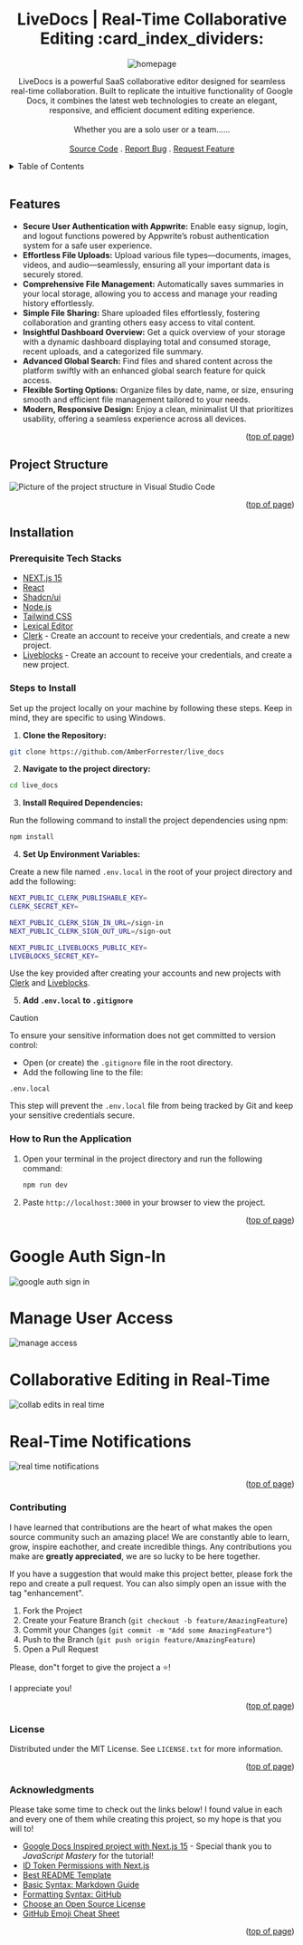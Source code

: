 <a id="readme-top"></a>

<h1 align="center">LiveDocs | Real-Time Collaborative Editing :card_index_dividers:</h1> 

<div align="center">

<img src="/public/assets/images/HomePage.png" alt="homepage">

<p align="center">LiveDocs is a powerful SaaS collaborative editor designed for seamless real-time collaboration. Built to replicate the intuitive functionality of Google Docs, it combines the latest web technologies to create an elegant, responsive, and efficient document editing experience.  
<br/>
<br/>
Whether you are a solo user or a team......
<br />

<!-- <a href="www.livedocs.amberforrester.io">LiveDocs Live Link</a> -->



<br />
<a href="https://github.com/AmberForrester/live_docs">Source Code</a>
.
<a href="https://github.com/AmberForrester/live_docs/issues/new?assignees=&labels=bug&projects=&template=bug-report-%F0%9F%90%9E.md&title=">Report Bug</a>
.
<a href="https://github.com/AmberForrester/live_docs/issues/new?assignees=&labels=enhancement&projects=&template=feature-request-%F0%9F%9A%80.md&title=">Request Feature</a>
</p>
</div>

<details>
  <summary>Table of Contents</summary>
  <ol>
    <li><a href="#project-structure">Project Structure</a></li>
    <li><a href="#features">Features</a></li>
    <li><a href="#installation">Installation</a></li>
    <li><a href="#steps-to-install">Steps to Install</a></li>
    <li><a href="#how-to-run-the-application">How to Run the Application</a></li>
    <li><a href="#contributing">Contributing</a></li>
    <li><a href="#license">License</a></li>
    <li><a href="#acknowledgments">Acknowledgments</a></li>
  </ol>
</details>
<br />



## Features
- **Secure User Authentication with Appwrite:** Enable easy signup, login, and logout functions powered by Appwrite’s robust authentication system for a safe user experience.
- **Effortless File Uploads:** Upload various file types—documents, images, videos, and audio—seamlessly, ensuring all your important data is securely stored.
- **Comprehensive File Management:** Automatically saves summaries in your local storage, allowing you to access and manage your reading history effortlessly. 
- **Simple File Sharing:** Share uploaded files effortlessly, fostering collaboration and granting others easy access to vital content.
- **Insightful Dashboard Overview:** Get a quick overview of your storage with a dynamic dashboard displaying total and consumed storage, recent uploads, and a categorized file summary.
- **Advanced Global Search:** Find files and shared content across the platform swiftly with an enhanced global search feature for quick access.
- **Flexible Sorting Options:** Organize files by date, name, or size, ensuring smooth and efficient file management tailored to your needs.
- **Modern, Responsive Design:** Enjoy a clean, minimalist UI that prioritizes usability, offering a seamless experience across all devices.

<p align="right">(<a href="#readme-top">top of page</a>)</p>



## Project Structure

<img src="/public/assets/images/ProjectStructure.png" alt="Picture of the project structure in Visual Studio Code">

<p align="right">(<a href="#readme-top">top of page</a>)</p>



## Installation

### Prerequisite Tech Stacks
- [NEXT.js 15](https://nextjs.org/)
- [React](https://react.dev/)
- [Shadcn/ui](https://ui.shadcn.com/)
- [Node.js](https://nodejs.org/en)
- [Tailwind CSS](https://tailwindcss.com/)
- [Lexical Editor](https://lexical.dev/)
- [Clerk](https://clerk.com/) - Create an account to receive your  credentials, and create a new project.
- [Liveblocks](https://liveblocks.io/) - Create an account to receive your  credentials, and create a new project.



### Steps to Install

Set up the project locally on your machine by following these steps. 
Keep in mind, they are specific to using Windows.

1. **Clone the Repository:**
  ```bash
  git clone https://github.com/AmberForrester/live_docs
  ```

2. **Navigate to the project directory:**
  ```bash
  cd live_docs
  ```

3. **Install Required Dependencies:** 

Run the following command to install the project dependencies using npm:
  ```bash
  npm install
  ```

4. **Set Up Environment Variables:**

Create a new file named `.env.local` in the root of your project directory and add the following:
   ```bash
  NEXT_PUBLIC_CLERK_PUBLISHABLE_KEY=
  CLERK_SECRET_KEY=

  NEXT_PUBLIC_CLERK_SIGN_IN_URL=/sign-in
  NEXT_PUBLIC_CLERK_SIGN_OUT_URL=/sign-out

  NEXT_PUBLIC_LIVEBLOCKS_PUBLIC_KEY=
  LIVEBLOCKS_SECRET_KEY=
   ```

Use the key provided after creating your accounts and new projects with [Clerk](https://clerk.com/) and [Liveblocks](https://liveblocks.io/). 

5. **Add `.env.local` to `.gitignore`**

> [!CAUTION]
> To ensure your sensitive information does not get committed to version control:
  - Open (or create) the `.gitignore` file in the root directory.
  - Add the following line to the file:
   ```
   .env.local
   ```

This step will prevent the `.env.local` file from being tracked by Git and keep your sensitive credentials secure. 



### How to Run the Application

1. Open your terminal in the project directory and run the following command: 
   ```bash
   npm run dev
   ```

2. Paste `http://localhost:3000` in your browser to view the project.

<p align="right">(<a href="#readme-top">top of page</a>)</p>



# Google Auth Sign-In
<img src="/public/assets/images/GoogleAuthSignIn.png" alt="google auth sign in">

# Manage User Access
<img src="/public/assets/images/ManageAccess.png" alt="manage access">

# Collaborative Editing in Real-Time
<img src="/public/assets/images/RealTimeCollabEdits.png" alt="collab edits in real time">

# Real-Time Notifications
<img src="/public/assets/images/Notifications.png" alt="real time notifications">

<p align="right">(<a href="#readme-top">top of page</a>)</p>



### Contributing

I have learned that contributions are the heart of what makes the open source community such an amazing place! We are constantly able to learn, grow, inspire eachother, and create incredible things. Any contributions you make are **greatly appreciated**, we are so lucky to be here together.

If you have a suggestion that would make this project better, please fork the repo and create a pull request. You can also simply open an issue with the tag "enhancement".

1. Fork the Project
2. Create your Feature Branch (`git checkout -b feature/AmazingFeature`)
3. Commit your Changes (`git commit -m "Add some AmazingFeature"`)
4. Push to the Branch (`git push origin feature/AmazingFeature`)
5. Open a Pull Request

Please, don"t forget to give the project a :star:! 

I appreciate you!

<p align="right">(<a href="#readme-top">top of page</a>)</p>



### License

Distributed under the MIT License. See `LICENSE.txt` for more information.

<p align="right">(<a href="#readme-top">top of page</a>)</p>



### Acknowledgments

Please take some time to check out the links below! I found value in each and every one of them while creating this project, so my hope is that you will to!

* [Google Docs Inspired project with Next.js 15](https://youtu.be/y5vE8y_f_OM?si=Ht2t95c5B0xghWUR) - Special thank you to _JavaScript Mastery_ for the tutorial!
* [ID Token Permissions with Next.js](https://liveblocks.io/docs/authentication/id-token/nextjs)
* [Best README Template](https://github.com/othneildrew/Best-README-Template)
* [Basic Syntax: Markdown Guide](https://www.markdownguide.org/basic-syntax/#reference-style-links)
* [Formatting Syntax: GitHub](https://docs.github.com/en/get-started/writing-on-github/getting-started-with-writing-and-formatting-on-github/basic-writing-and-formatting-syntax)
* [Choose an Open Source License](https://choosealicense.com)
* [GitHub Emoji Cheat Sheet](https://github.com/ikatyang/emoji-cheat-sheet/blob/master/README.md#animal-bug)

<p align="right">(<a href="#readme-top">top of page</a>)</p>
